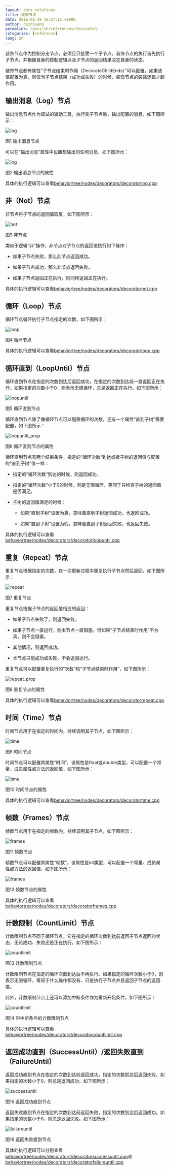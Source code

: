 ```yaml
---
layout: docs_relatives
title: 装饰节点 
date: 2016-01-19 10:27:15 +0800
author: cainhuang
permalink: /docs/zh/references/decorator/
categories: [reference]
lang: zh
---
```


装饰节点作为控制分支节点，必须且只接受一个子节点。装饰节点的执行首先执行子节点，并根据自身的控制逻辑以及子节点的返回结果决定自身的状态。

装饰节点都有属性“子节点结束时作用（DecorateChildEnds）”可以配置，如果该值配置为真，则仅当子节点结束（成功或失败）的时候，装饰节点的装饰逻辑才起作用。

## 输出消息（Log）节点

输出消息节点作为调试的辅助工具，执行完子节点后，输出配置的消息，如下图所示：

![log]({{site.url}}{{site.baseurl}}/img/references/log.png)

图1 输出消息节点

可以在“输出消息”属性中设置想输出的任何消息，如下图所示：

![log]({{site.url}}{{site.baseurl}}/img/references/log_prop.png)

图2 输出消息节点的属性

具体的执行逻辑可以查看[behaviortree/nodes/decorators/decoratorlog.cpp]({{site.repository}}/blob/master/src/behaviortree/nodes/decorators/decoratorlog.cpp)

## 非（Not）节点

非节点将子节点的返回值取反，如下图所示：

![not]({{site.url}}{{site.baseurl}}/img/references/not.png)

图3 非节点

类似于逻辑“非”操作，非节点对子节点的返回值执行如下操作：

- 如果子节点失败，那么此节点返回成功。

- 如果子节点成功，那么此节点返回失败。

- 如果子节点返回正在执行，则同样返回正在执行。

具体的执行逻辑可以查看[behaviortree/nodes/decorators/decoratornot.cpp]({{site.repository}}/blob/master/src/behaviortree/nodes/decorators/decoratornot.cpp)

## 循环（Loop）节点

循环节点循环执行子节点指定的次数，如下图所示：

![loop]({{site.url}}{{site.baseurl}}/img/references/loop.png)

图4 循环节点

具体的执行逻辑可以查看[behaviortree/nodes/decorators/decoratorloop.cpp]({{site.repository}}/blob/master/src/behaviortree/nodes/decorators/decoratorloop.cpp)

## 循环直到（LoopUntil）节点

循环直到节点在指定的次数到达后返回成功，在指定的次数到达前一直返回正在执行。如果指定的次数小于0，则表示无限循环，总是返回正在执行。如下图所示：

![loopuntil]({{site.url}}{{site.baseurl}}/img/references/loopuntil.png)

图5 循环直到节点

循环直到节点除了像循环节点可以配置循环的次数，还有一个属性“直到子树”需要配置，如下图所示：

![loopuntil_prop]({{site.url}}{{site.baseurl}}/img/references/loopuntil_prop.png)

图6 循环直到节点的属性

循环直到节点有两个结束条件，指定的“循环次数”到达或者子树的返回值与配置的“直到子树”值一样：

- 指定的“循环次数”到达的时候，则返回成功。

- 指定的“循环次数”小于0的时候，则是无限循环，等同于只检查子树的返回值是否满足。

- 子树的返回值满足的时候：

	- 如果“直到子树”设置为真，意味着直到子树返回成功，也返回成功。
	
	- 如果“直到子树”设置为假，意味着直到子树返回失败，也返回失败。

具体的执行逻辑可以查看[behaviortree/nodes/decorators/decoratorloopuntil.cpp]({{site.repository}}/blob/master/src/behaviortree/nodes/decorators/decoratorloopuntil.cpp)

## 重复（Repeat）节点

重复节点根据指定的次数，在一次更新过程中重复执行子节点然后返回，如下图所示：

![repeat]({{site.url}}{{site.baseurl}}/img/references/repeat.png)

图7 重复节点

重复节点根据子节点的返回值相应的返回：

- 如果子节点失败了，则返回失败。

- 如果子节点一直运行，则本节点一直阻塞。但如果“子节点结束时作用”不为真，则不会阻塞。

- 其他情况，则返回成功。

- 本节点只能成功或失败，不会返回运行。

重复节点可以配置重复执行的“次数”和“子节点结束时作用”，如下图所示：

![repeat_prop]({{site.url}}{{site.baseurl}}/img/references/repeat_prop.png)

图8 重复节点的属性

具体的执行逻辑可以查看[behaviortree/nodes/decorators/decoratorrepeat.cpp]({{site.repository}}/blob/master/src/behaviortree/nodes/decorators/decoratorrepeat.cpp)

## 时间（Time）节点

时间节点用于在指定的时间内，持续调用其子节点，如下图所示：

![time]({{site.url}}{{site.baseurl}}/img/references/time.png)

图9 时间节点

时间节点可以配置其属性“时间”，该属性是float或double类型，可以配置一个常量、成员属性或方法的返回值，如下图所示：

![time]({{site.url}}{{site.baseurl}}/img/references/time_prop.png)

图10 时间节点的属性

具体的执行逻辑可以查看[behaviortree/nodes/decorators/decoratortime.cpp]({{site.repository}}/blob/master/src/behaviortree/nodes/decorators/decoratortime.cpp)

## 帧数（Frames）节点

帧数节点用于在指定的帧数内，持续调用其子节点，如下图所示：

![frames]({{site.url}}{{site.baseurl}}/img/references/frames.png)

图11 帧数节点

帧数节点可以配置其属性“帧数”，该属性是int类型，可以配置一个常量、成员属性或方法的返回值，如下图所示：

![frames]({{site.url}}{{site.baseurl}}/img/references/frames_prop.png)

图12 帧数节点的属性

具体的执行逻辑可以查看[behaviortree/nodes/decorators/decoratorframes.cpp]({{site.repository}}/blob/master/src/behaviortree/nodes/decorators/decoratorframes.cpp)

## 计数限制（CountLimit）节点

计数限制节点不同于循环节点，它在指定的循环次数到达前返回子节点返回的状态，无论成功、失败还是正在执行，如下图所示：

![countlimit]({{site.url}}{{site.baseurl}}/img/references/countlimit.png)

图13 计数限制节点

计数限制节点在指定的循环次数到达后不再执行。如果指定的循环次数小于0，则表示无限循环，等同于什么操作都没有，只是执行子节点并且返回子节点的返回值。

此外，计数限制节点上还可以添加中断条件作为重新开始条件，如下图所示：

![countlimit]({{site.url}}{{site.baseurl}}/img/references/countlimit_interupt.png)

图14 带中断条件的计数限制节点

具体的执行逻辑可以查看[behaviortree/nodes/decorators/decoratorcountlimit.cpp]({{site.repository}}/blob/master/src/behaviortree/nodes/decorators/decoratorcountlimit.cpp)

## 返回成功直到（SuccessUntil）/返回失败直到（FailureUntil）

返回成功直到节点在指定的次数到达前返回成功，指定的次数到达后返回失败。如果指定的次数小于0，则总是返回成功。如下图所示：

![successuntil]({{site.url}}{{site.baseurl}}/img/references/successuntil.png)

图15 返回成功直到节点

返回失败直到节点在指定的次数到达前返回失败，指定的次数到达后返回成功。如果指定的次数小于0，则总是返回失败。如下图所示：

![failureuntil]({{site.url}}{{site.baseurl}}/img/references/failureuntil.png)

图16 返回失败直到节点

具体的执行逻辑可以分别查看[behaviortree/nodes/decorators/decoratorsuccessuntil.cpp]({{site.repository}}/blob/master/src/behaviortree/nodes/decorators/decoratorsuccessuntil.cpp)和[behaviortree/nodes/decorators/decoratorfailureuntil.cpp]({{site.repository}}/blob/master/src/behaviortree/nodes/decorators/decoratorfailureuntil.cpp)
